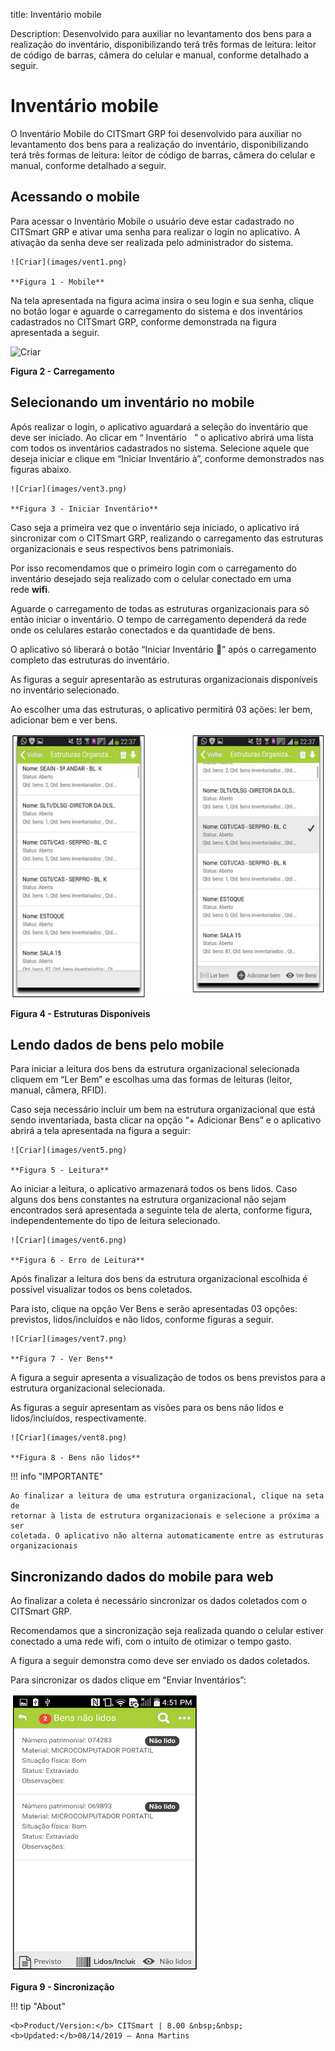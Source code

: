 title: Inventário mobile

Description: Desenvolvido para auxiliar no levantamento dos bens para a realização do inventário, disponibilizando terá três formas de leitura: leitor
de código de barras, câmera do celular e manual, conforme detalhado a seguir.

# Inventário mobile

O Inventário Mobile do CITSmart GRP foi desenvolvido para auxiliar no
levantamento dos bens para a realização do inventário, disponibilizando terá
três formas de leitura: leitor de código de barras, câmera do celular e manual,
conforme detalhado a seguir.

Acessando o mobile
------------------

Para acessar o Inventário Mobile o usuário deve estar cadastrado no CITSmart GRP
e ativar uma senha para realizar o login no aplicativo. A ativação da senha deve
ser realizada pelo administrador do sistema.

    ![Criar](images/vent1.png)
    
    **Figura 1 - Mobile**

Na tela apresentada na figura acima insira o seu login e sua senha, clique no
botão logar e aguarde o carregamento do sistema e dos inventários cadastrados no
CITSmart GRP, conforme demonstrada na figura apresentada a seguir.

![Criar](images/vent2.png)
    
**Figura 2 - Carregamento**

Selecionando um inventário no mobile
------------------------------------

Após realizar o login, o aplicativo aguardará a seleção do inventário que deve
ser iniciado. Ao clicar em “ Inventário   ” o aplicativo abrirá uma lista com
todos os inventários cadastrados no sistema. Selecione aquele que deseja iniciar
e clique em “Iniciar Inventário à”, conforme demonstrados nas figuras abaixo.

    ![Criar](images/vent3.png)
    
    **Figura 3 - Iniciar Inventário**

Caso seja a primeira vez que o inventário seja iniciado, o aplicativo irá
sincronizar com o CITSmart GRP, realizando o carregamento das estruturas
organizacionais e seus respectivos bens patrimoniais.

Por isso recomendamos que o primeiro login com o carregamento do inventário
desejado seja realizado com o celular conectado em uma rede **wifi**.

Aguarde o carregamento de todas as estruturas organizacionais para só então
iniciar o inventário. O tempo de carregamento dependerá da rede onde os
celulares estarão conectados e da quantidade de bens.

O aplicativo só liberará o botão “Iniciar Inventário ****” após o carregamento
completo das estruturas do inventário.

As figuras a seguir apresentarão as estruturas organizacionais disponíveis no
inventário selecionado.

Ao escolher uma das estruturas, o aplicativo permitirá 03 ações: ler bem,
adicionar bem e ver bens.

![Criar](images/vent4.png)

**Figura 4 - Estruturas Disponíveis**

Lendo dados de bens pelo mobile
-------------------------------

Para iniciar a leitura dos bens da estrutura organizacional selecionada cliquem
em “Ler Bem” e escolhas uma das formas de leituras (leitor, manual, câmera,
RFID).

Caso seja necessário incluir um bem na estrutura organizacional que está sendo
inventariada, basta clicar na opção “+ Adicionar Bens” e o aplicativo abrirá a
tela apresentada na figura a seguir:

    ![Criar](images/vent5.png)
    
    **Figura 5 - Leitura**

Ao iniciar a leitura, o aplicativo armazenará todos os bens lidos. Caso alguns
dos bens constantes na estrutura organizacional não sejam encontrados será
apresentada a seguinte tela de alerta, conforme figura, independentemente do
tipo de leitura selecionado.

    ![Criar](images/vent6.png)
    
    **Figura 6 - Erro de Leitura**

Após finalizar a leitura dos bens da estrutura organizacional escolhida é
possível visualizar todos os bens coletados.

Para isto, clique na opção Ver Bens e serão apresentadas 03 opções: previstos,
lidos/incluídos e não lidos, conforme figuras a seguir.

    ![Criar](images/vent7.png)
    
    **Figura 7 - Ver Bens**

A figura a seguir apresenta a visualização de todos os bens previstos para a
estrutura organizacional selecionada.

As figuras a seguir apresentam as visões para os bens não lidos e
lidos/incluídos, respectivamente.

    ![Criar](images/vent8.png)
    
    **Figura 8 - Bens não lidos**

!!! info "IMPORTANTE"

    Ao finalizar a leitura de uma estrutura organizacional, clique na seta de
    retornar à lista de estrutura organizacionais e selecione a próxima a ser
    coletada. O aplicativo não alterna automaticamente entre as estruturas
    organizacionais

Sincronizando dados do mobile para web
--------------------------------------

Ao finalizar a coleta é necessário sincronizar os dados coletados com o CITSmart
GRP.

Recomendamos que a sincronização seja realizada quando o celular estiver
conectado a uma rede wifi, com o intuito de otimizar o tempo gasto.

A figura a seguir demonstra como deve ser enviado os dados coletados.

Para sincronizar os dados clique em “Enviar Inventários”:

![Criar](images/vent9.png)

**Figura 9 - Sincronização**


!!! tip "About"

    <b>Product/Version:</b> CITSmart | 8.00 &nbsp;&nbsp;
    <b>Updated:</b>08/14/2019 – Anna Martins
